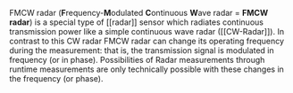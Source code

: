 FMCW radar (**F**requency-**M**odulated **C**ontinuous **W**ave radar = **FMCW radar**) is a special type of [[radar]] sensor which radiates continuous transmission power like a simple continuous wave radar ([[CW-Radar]]). In contrast to this CW radar FMCW radar can change its operating frequency during the measurement: that is, the transmission signal is modulated in frequency (or in phase). Possibilities of Radar measurements through runtime measurements are only technically possible with these changes in the frequency (or phase).
